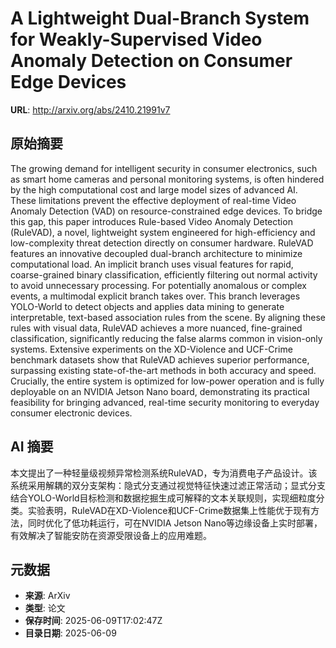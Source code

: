 # A Lightweight Dual-Branch System for Weakly-Supervised Video Anomaly Detection on Consumer Edge Devices

**URL**: http://arxiv.org/abs/2410.21991v7

## 原始摘要

The growing demand for intelligent security in consumer electronics, such as
smart home cameras and personal monitoring systems, is often hindered by the
high computational cost and large model sizes of advanced AI. These limitations
prevent the effective deployment of real-time Video Anomaly Detection (VAD) on
resource-constrained edge devices. To bridge this gap, this paper introduces
Rule-based Video Anomaly Detection (RuleVAD), a novel, lightweight system
engineered for high-efficiency and low-complexity threat detection directly on
consumer hardware. RuleVAD features an innovative decoupled dual-branch
architecture to minimize computational load. An implicit branch uses visual
features for rapid, coarse-grained binary classification, efficiently filtering
out normal activity to avoid unnecessary processing. For potentially anomalous
or complex events, a multimodal explicit branch takes over. This branch
leverages YOLO-World to detect objects and applies data mining to generate
interpretable, text-based association rules from the scene. By aligning these
rules with visual data, RuleVAD achieves a more nuanced, fine-grained
classification, significantly reducing the false alarms common in vision-only
systems. Extensive experiments on the XD-Violence and UCF-Crime benchmark
datasets show that RuleVAD achieves superior performance, surpassing existing
state-of-the-art methods in both accuracy and speed. Crucially, the entire
system is optimized for low-power operation and is fully deployable on an
NVIDIA Jetson Nano board, demonstrating its practical feasibility for bringing
advanced, real-time security monitoring to everyday consumer electronic
devices.


## AI 摘要

本文提出了一种轻量级视频异常检测系统RuleVAD，专为消费电子产品设计。该系统采用解耦的双分支架构：隐式分支通过视觉特征快速过滤正常活动；显式分支结合YOLO-World目标检测和数据挖掘生成可解释的文本关联规则，实现细粒度分类。实验表明，RuleVAD在XD-Violence和UCF-Crime数据集上性能优于现有方法，同时优化了低功耗运行，可在NVIDIA Jetson Nano等边缘设备上实时部署，有效解决了智能安防在资源受限设备上的应用难题。

## 元数据

- **来源**: ArXiv
- **类型**: 论文
- **保存时间**: 2025-06-09T17:02:47Z
- **目录日期**: 2025-06-09
